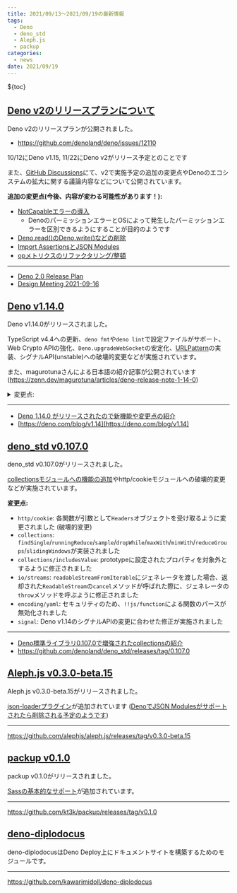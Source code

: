```yaml
---
title: 2021/09/13〜2021/09/19の最新情報
tags:
  - Deno
  - deno_std
  - Aleph.js
  - packup
categories:
  - news
date: 2021/09/19
---
```


${toc}

## [Deno v2のリリースプランについて](https://github.com/denoland/deno/issues/12110)

Deno v2のリリースプランが公開されました。

- https://github.com/denoland/deno/issues/12110

10/12にDeno v1.15, 11/22にDeno v2がリリース予定とのことです

また、[GitHub Discussions](https://github.com/denoland/deno/discussions/12108)にて、v2で実施予定の追加の変更点やDenoのエコシステムの拡大に関する議論内容などについて公開されています。

**追加の変更点(今後、内容が変わる可能性があります！):**

- [NotCapableエラーの導入](https://github.com/denoland/deno/issues/7394)
  - DenoのパーミッションエラーとOSによって発生したパーミッションエラーを区別できるようにすることが目的のようです
- [Deno.read()のDeno.write()などの削除](https://github.com/denoland/deno/issues/12107)
- [Import AssertionsとJSON Modules](https://github.com/denoland/deno/issues/7623)
- [opメトリクスのリファクタリング/整頓](https://github.com/denoland/deno/issues/12109)

---

- [Deno 2.0 Release Plan](https://github.com/denoland/deno/issues/12110)
- [Design Meeting 2021-09-16](https://github.com/denoland/deno/discussions/12108)

## [Deno v1.14.0](https://github.com/denoland/deno/releases/tag/v1.14.0)

Deno v1.14.0がリリースされました。

TypeScript v4.4への更新、`deno fmt`や`deno lint`で設定ファイルがサポート、Web Crypto APIの強化、`Deno.upgradeWebSocket`の安定化、[URLPattern](https://wicg.github.io/urlpattern/)の実装、シグナルAPI(unstable)への破壊的変更などが実施されています。

また、magurotunaさんによる日本語の紹介記事が公開されています(https://zenn.dev/magurotuna/articles/deno-release-note-1-14-0)

<details>
<summary>変更点:</summary>
- `deno fmt`/`deno lint`
  - `deno fmt` でJSDocコメントへの基本的なサポートが追加されました
  - `deno fmt`と`deno lint`の挙動を設定ファイルやCLIオプションで変更できるようになりました
- ネイティブHTTPサーバ
  - `Deno.upgradeWebSocket`が安定化されました
  - `Deno.upgradeWebSocket` でUpgradeヘッダの大文字・小文字の違いを区別しないように修正されました
  - ネイティブHTTPサーバでリクエストボディが消費されなかった場合に発生するリソースリークが修正されました
- FFI
  - `Deno.FFIPermissionDescriptor`が`Deno.FfiPermissionDescriptor`にリネームされました (**破壊的変更**)
  - `Deno.dlopen`の引数として`URL`オブジェクトがサポートされました
- Web Crypto API
  - `SubtleCrypto#generateKey` でAESキーの生成がサポートされました
  - `SubtleCrypto#exportKey` でRSAキーをPKCS #8形式でエクスポートできるようになりました
  - `SubtleCrypto#generateKey`でECDHがサポートされました
  - `SubtleCrypto#importKey/deriveBits` でHKDFとPBKDF2がサポートされました
  - `SubtleCrypto#encrypt/decrypt/generateKey`でRSA-OAEPがサポートされました
  - `SubtleCrypto#importKey`でRSAキーをPKCS #8フォーマットでインポートできるようになりました
  - `SubtleCrypto#importKey`でJWK形式のHMACキーのインポートがサポートされました
  - `SubtleCrypto#exportKey`でHMACキーをJWK形式でエクスポートできるようになりました
  - `SubtleCrypto.verify` でECDSAがサポートされました
- Worker
  - Worker内でDeno名前空間がconfigurableに変更されました
  - Worker内でDeno名前空間の`Object.freeze`による凍結が実施されなくなりました
  - `postMessage`の`transfer`引数で`ArrayBuffer`を指定した場合、それがコピーされずにWorkerに転送されるようになりました
  - `self.close` によってWorkerが閉じられると、それよりも前に送信されたメッセージが親のワーカーに送信されない問題が修正されました
- シグナルAPI
  - Deno.SignalがenumからUnion型に変更されました (**破壊的変更**) それに合わせて、`Deno.Process#kill`の引数が`number`型から`string`型へ変更されています
  - `Deno.signals`が削除されました (**破壊的変更**)
  - `Deno.kill`の第２引数(`signal`パラメータ)が`number`型から`Deno.Signal`型へ変更されました (**破壊的変更**)
  - Windows上でシグナルAPIを使用した際に、プロセスをパニックさせずにエラーを返却するように修正されました
- `deno test`
  - `--ignore`オプションがサポートされました
  - 全テストケースの終了時に、未解決の`Promise`やopが存在する場合でもプロセスが終了するように変更されました
- 新規API
  - (unstable) `URLPattern` がサポートされました
  - (unstable) `Deno.run`で`uid`や`gid`の指定がサポートされました
  - (unstable) ファイルのロックAPIが実装されました (`Deno.flock/flockSync/funlock/funlockSync`)
- その他
  - 内部のTypeScriptが4.4に更新されました
  - `Deno.createHttpClient` でクライアント証明書を指定できるようになりました
  - `console.table` で数値のみを含む列が右寄せで表示されるように修正されました
  - `--watch`オプション使用時に、再起動前に`unload`イベントが発火しない問題が修正されました
  - `DENO_AUTH_TOKENS`環境変数でBASIC認証がサポートされました
  - `DOMException`が出力される際のフォーマットが改善されました
  - `DiagnosticMessageChain` の`message`プロパティが`messageText`にリネームされました
  - `FileReader`のWeb標準との互換性が向上しました
  - Import mapsを使用している際に、import節で指定されたURLにクエリ文字列などが含まれていると、それがパーセントエンコードされてしまう問題が修正されました
  - `Deno.permissions.request`の使用時に、プロンプトを表示する前にstdinの内容がクリアされるように修正されました
</details>

---

- [Deno 1.14.0 がリリースされたので新機能や変更点の紹介](https://zenn.dev/magurotuna/articles/deno-release-note-1-14-0)
- [https://deno.com/blog/v1.14](https://deno.com/blog/v1.14)

## [deno_std v0.107.0](https://github.com/denoland/deno_std/releases/tag/0.107.0)

deno_std v0.107.0がリリースされました。

[collectionsモジュールへの機能の追加](https://zenn.dev/kawarimidoll/articles/db250a329c2f22)やhttp/cookieモジュールへの破壊的変更などが実施されています。

**変更点:**

- `http/cookie`: 各関数が引数として`Headers`オブジェクトを受け取るように変更されました (破壊的変更)
- `collections`: `findSingle`/`runningReduce`/`sample`/`dropWhile`/`maxWith`/`minWith`/`reduceGroups`/`slidingWindows`が実装されました
- `collections/includesValue`: prototypeに設定されたプロパティを対象外とするように修正されました
- `io/streams`: `readableStreamFromIterable`にジェネレータを渡した場合、返却された`ReadableStream`の`cancel`メソッドが呼ばれた際に、ジェネレータの`throw`メソッドを呼ぶように修正されました
- `encoding/yaml`: セキュリティのため、`!!js/function`による関数のパースが無効化されました
- `signal`: Deno v1.14のシグナルAPIの変更に合わせた修正が実施されました

---

- [Deno標準ライブラリ0.107.0で増強されたcollectionsの紹介](https://zenn.dev/kawarimidoll/articles/db250a329c2f22)
- https://github.com/denoland/deno_std/releases/tag/0.107.0

## [Aleph.js v0.3.0-beta.15](https://github.com/alephjs/aleph.js/releases/tag/v0.3.0-beta.15)

Aleph.js v0.3.0-beta.15がリリースされました。

[json-loaderプラグイン](https://github.com/alephjs/aleph.js/blob/v0.3.0-beta.15/plugins/json.ts)が追加されています ([DenoでJSON Modulesがサポートされたら削除される予定のようです](https://github.com/denoland/deno/issues/7623))

---

https://github.com/alephjs/aleph.js/releases/tag/v0.3.0-beta.15

## [packup v0.1.0](https://github.com/kt3k/packup/releases/tag/v0.1.0)

packup v0.1.0がリリースされました。

[Sassの基本的なサポート](https://github.com/kt3k/packup/tree/v0.1.0/examples/scss-no-import)が追加されています。

---

https://github.com/kt3k/packup/releases/tag/v0.1.0

## [deno-diplodocus](https://github.com/kawarimidoll/deno-diplodocus)

deno-diplodocusはDeno Deploy上にドキュメントサイトを構築するためのモジュールです。

---

https://github.com/kawarimidoll/deno-diplodocus
